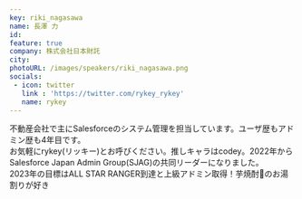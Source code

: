 ```yaml
---
key: riki_nagasawa
name: 長澤 力
id: 
feature: true
company: 株式会社日本財託
city: 
photoURL: /images/speakers/riki_nagasawa.png
socials:
 - icon: twitter
   link : 'https://twitter.com/rykey_rykey'
   name: rykey
---
```

不動産会社で主にSalesforceのシステム管理を担当しています。ユーザ歴もアドミン歴も4年目です。<br/>
お気軽にrykey(リッキー)とお呼びください。推しキャラはcodey。2022年からSalesforce Japan Admin Group(SJAG)の共同リーダーになりました。<br/>
2023年の目標はALL STAR RANGER到達と上級アドミン取得！芋焼酎🍠のお湯割りが好き<br/>